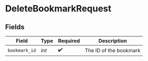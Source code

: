 # DeleteBookmarkRequest


## Fields

| Field                  | Type                   | Required               | Description            |
| ---------------------- | ---------------------- | ---------------------- | ---------------------- |
| `bookmark_id`          | *int*                  | :heavy_check_mark:     | The ID of the bookmark |